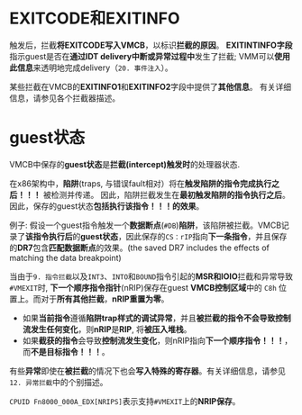 
# EXITCODE和EXITINFO

触发后，拦截**将EXITCODE写入VMCB**，以标识**拦截的原因**。 **EXITINTINFO字段**指示guest是否在**通过IDT delivery中断或异常过程中**发生了拦截; VMM可以**使用此信息**来透明地完成delivery（`20. 事件注入`）。 

某些拦截在VMCB的**EXITINFO1**和**EXITINFO2**字段中提供了**其他信息**。 有关详细信息，请参见各个拦截器描述。

# guest状态

VMCB中保存的**guest状态**是**拦截(intercept)触发时**的处理器状态. 

在x86架构中，**陷阱**(traps, 与错误fault相对）将在**触发陷阱的指令完成执行之后！！！** 被检测并传递。 因此，陷阱拦截发生在**最初触发陷阱的指令执行之后**。 因此，保存的guest状态**包括执行该指令！！！的效果**。

例子: 假设一个guest指令触发一个**数据断点**(`#DB`)**陷阱**，该陷阱被拦截。VMCB记录了**该指令执行后**的**guest状态**，因此保存的`CS：rIP`指向**下一条指令**，并且保存的**DR7**包含**匹配数据断点**的效果。(the saved DR7 includes the effects of matching the data breakpoint)

当由于`9. 指令拦截`以及`INT3`、`INTO`和`BOUND`指令引起的**MSR和IOIO**拦截和异常导致`#VMEXIT`时, **下一个顺序指令指针**(nRIP)保存在guest **VMCB控制区域**中的 `C8h` 位置上。而对于**所有其他拦截**，**nRIP重置为零**。

* 如果**当前指令**遵循**陷阱trap样式的调试异常**，并且**被拦截的指令不会导致控制流发生任何变化**，则**nRIP**是**RIP**, 将**被压入堆栈**。
* 如果**截获的指令**会导致**控制流发生变化**，则nRIP指向**下一个顺序指令！！！**，而**不是目标指令！！！**。

有些**异常**即使在**被拦截**的情况下也会**写入特殊的寄存器**。有关详细信息，请参见`12. 异常拦截`中的个别描述。

`CPUID Fn8000_000A_EDX[NRIPS]`表示支持`#VMEXIT`上的**NRIP保存**。